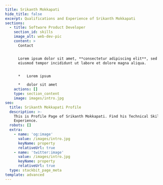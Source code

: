 ```yaml
---
title: Srikanth Mokkapati
hide_title: false
excerpt: Qualifications and Experience of Srikanth Mokkapati
sections:
  - title: Software Product Developer
    section_id: skills
    image_alt: web-dev-pic
    content: >
      Contact 


      Lorem ipsum dolor sit amet, **consectetur adipiscing elit**, sed do
      eiusmod tempor incididunt ut labore et dolore magna aliqua.


      *   Lorem ipsum

      *   dolor sit amet
    actions: []
    type: section_content
    image: images/intro.jpg
seo:
  title: Srikanth Mokkapati Profile
  description: >-
    This is Profile Page of Srikanth Mokkapati. Find his Technical Skills and
    Experience.
  robots: []
  extra:
    - name: 'og:image'
      value: /images/intro.jpg
      keyName: property
      relativeUrl: true
    - name: 'twitter:image'
      value: /images/intro.jpg
      keyName: property
      relativeUrl: true
  type: stackbit_page_meta
template: advanced
---
```


